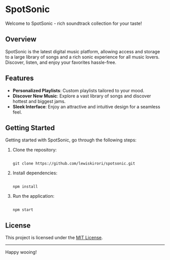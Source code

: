 # SpotSonic

Welcome to SpotSonic - rich soundtrack collection for your taste!

## Overview

SpotSonic is the latest digital music platform, allowing access and storage to a large library of songs and a rich sonic experience for all music lovers. Discover, listen, and enjoy your favorites hassle-free.

## Features

- **Personalized Playlists**: Custom playlists tailored to your mood.
- **Discover New Music**: Explore a vast library of songs and discover hottest and biggest jams.
- **Sleek Interface**: Enjoy an attractive and intuitive design for a seamless feel.

## Getting Started

Getting started with SpotSonic, go through the following steps:

1. Clone the repository:
    ``` 

    git clone https://github.com/lewiskirori/spotsonic.git
    
    ```

2. Install dependencies: 
    ``` 

    npm install
    
    ```
    
3. Run the application: 
    ``` 

    npm start
    
    ```

## License

This project is licensed under the [MIT License](LICENSE).

---

Happy wooing!
